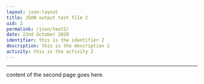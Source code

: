 ```yaml
---
layout: json-layout
title: JSON output test file 2
uid: 2
permalink: /json/test2/
date: 22nd October 2020
identifier: this is the identifier 2
description: this is the description 2
activity: this is the activity 2
---
```

---
content of the second page goes here. 
